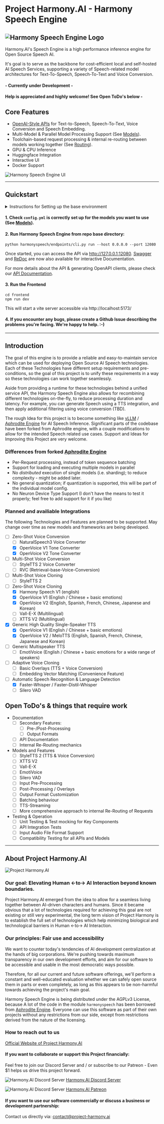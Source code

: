 # Project Harmony.AI - Harmony Speech Engine
![Harmony Speech Engine Logo](docs/images/Harmony-Speech-Engine.png)
---

Harmony.AI's Speech Engine is a high performance inference engine for Open Source Speech AI.

It's goal is to serve as the backbone for cost-efficient local and self-hosted AI Speech Services, supporting
a variety of Speech-related model architectures for Text-To-Speech, Speech-To-Text and Voice Conversion.

#### - Currently under Development - 
#### Help is appreciated and highly welcome! See Open ToDo's below -

## Core Features
- [OpenAI-Style APIs](docs/api.md) for Text-to-Speech, Speech-To-Text, Voice Conversion and Speech Embedding.
- Multi-Model & Parallel Model Processing Support (See [Models](docs/models.md)).
- Toolchain-based request processing & internal re-routing between models working together (See [Routing](docs/routing.md)).
- GPU & CPU Inference
- Huggingface Integration
- Interactive UI
- Docker Support

![Harmony Speech Engine UI](docs/images/ui.webp)

---

## Quickstart
<details>
<summary>
Instructions for Setting up the base environment 
</summary>

#### 1. Install Python
We recommend using a package manager like [miniconda](https://docs.anaconda.com/miniconda/). Current version is tested with Python 3.12:
```
conda create -n hse python=3.12
conda activate hse
```

#### 2. Install Pytorch
| System | GPU | Command |
|--------|---------|---------|
| Linux/WSL | NVIDIA | `pip3 install torch==2.4.1 torchvision==0.19.1 torchaudio==2.4.1 --index-url https://download.pytorch.org/whl/cu121` |
| Linux/WSL | CPU only | `pip3 install torch==2.4.1 torchvision==0.19.1 torchaudio==2.4.1 --index-url https://download.pytorch.org/whl/cpu` |
| Linux | AMD | `pip3 install torch==2.4.1 torchvision==0.19.1 torchaudio==2.4.1 --index-url https://download.pytorch.org/whl/rocm6.1` |
| MacOS + MPS | Any | `pip3 install torch==2.4.1 torchvision==0.19.1 torchaudio==2.4.1` |
| Windows | NVIDIA | `pip3 install torch==2.4.1 torchvision==0.19.1 torchaudio==2.4.1 --index-url https://download.pytorch.org/whl/cu121` |
| Windows | CPU only | `pip3 install torch==2.4.1 torchvision==0.19.1 torchaudio==2.4.1` |

The up-to-date commands can be found here: https://pytorch.org/get-started/locally/.

#### 3. Clone Repository & Install Requirements:
```
git clone https://github.com/harmony-ai-solutions/harmony-speech-engine
cd harmony-speech-engine
pip install -r requirements
```

#### 4. Set up NodeJS for the Frontend
```
conda install conda-forge::nodejs
cd frontend
npm -i
```
</details>

#### 1. Check `config.yml` is correctly set up for the models you want to use (See [Models](docs/models.md)).

#### 2. Run Harmony Speech Engine from repo base directory:
```
python harmonyspeech/endpoints/cli.py run --host 0.0.0.0 --port 12080
```
Once started, you can access the API via http://127.0.0.1:12080. [Swagger](http://127.0.0.1:12080/docs) and [ReDoc](http://127.0.0.1:12080/redoc) are now also available for interactive Documentation.

For more details about the API & generating OpenAPI clients, please check our [API Documentation](docs/api.md).

#### 3. Run the Frontend
```
cd frontend
npm run dev
```
This will start a vite server accessible via http://localhost:5173/

#### 4. If you encounter any bugs, please create a Github Issue describing the problems you're facing. We're happy to help. :-) 

---

## Introduction
The goal of this engine is to provide a reliable and easy-to-maintain service which can be used for deploying Open Source
AI Speech technologies. Each of these Technologies have different setup requirements and pre-conditions, so the goal of
this project is to unify these requirements in a way so these technologies can work together seamlessly.

Aside from providing a runtime for these technologies behind a unified service API, the Harmony Speech Engine also
allows for recombining different technologies on-the-fly, to reduce processing duration and latency. For example, you
can generate Speech using a TTS integration, and then apply additional filtering using voice conversion (TBD).

The rough Idea for this project is to become something like [vLLM](https://github.com/vllm-project/vllm) / [Aphrodite Engine](https://github.com/PygmalionAI/Aphrodite-engine)
for AI Speech Inference. Significant parts of the codebase have been forked from Aphrodite engine, with a couple
modifications to allow for the intended Speech related use cases.
Support and Ideas for Improving this Project are very welcome.

### Differences from forked [Aphrodite Engine](https://github.com/PygmalionAI/Aphrodite-engine)
- Per-Request processing, instead of token sequence batching
- Support for loading and executing multiple models in parallel
- No *distributed* execution of single models (i.e. sharding); to reduce complexity - might be added later.
- No general quantization; if quantization is supported, this will be part of the individual model config.
- No Neuron Device Type Support (I don't have the means to test it properly; feel free to add support for it if you like)

### Planned and availiable Integrations
The following Technologies and Features are planned to be supported.
May change over time as new models and frameworks are being developed.

- [ ] Zero-Shot Voice Conversion
  - [ ] NaturalSpeech3 Voice Converter
  - [x] OpenVoice V1 Tone Converter
  - [x] OpenVoice V2 Tone Converter
- [ ] Multi-Shot Voice Conversion
  - [ ] StyleTTS 2 Voice Converter
  - [ ] RVC (Retrieval-base-Voice-Conversion)
- [ ] Multi-Shot Voice Cloning
  - [ ] StyleTTS 2
- [ ] Zero-Shot Voice Cloning
  - [x] Harmony Speech V1 (english)
  - [x] OpenVoice V1 (English / Chinese + basic emotions)
  - [x] OpenVoice V2 (English, Spanish, French, Chinese, Japanese and Korean)
  - [ ] Vall-E-X (Multilingual)
  - [ ] XTTS V2 (Multilingual)
- [x] Generic High Quality Single-Speaker TTS
  - [x] OpenVoice V1 (English / Chinese + basic emotions)
  - [x] OpenVoice V2 / MeloTTS (English, Spanish, French, Chinese, Japanese and Korean)
- [ ] Generic Multispeaker TTS
  - [ ] EmotiVoice (English / Chinese + basic emotions for a wide range of speakers)
- [ ] Adaptive Voice Cloning
  - [ ] Basic Overlays (TTS + Voice Conversion)
  - [ ] Embedding Vector Matching (Convenience Feature)
- [ ] Automatic Speech Recognition & Language Detection
  - [x] Faster-Whisper / Faster-Distil-Whisper
  - [ ] Silero VAD

## Open ToDo's & things that require work
- Documentation
  - [ ] Secondary Features: 
    - [ ] Pre-/Post-Processing
    - [ ] Output Formats
  - [ ] API Documentation
  - [ ] Internal Re-Routing mechanics
- Models and Features
  - [ ] StyleTTS 2 (TTS & Voice Conversion)
  - [ ] XTTS V2
  - [ ] Vall-E-X
  - [ ] EmotiVoice
  - [ ] Silero VAD
  - [ ] Input Pre-Processing
  - [ ] Post-Processing / Overlays
  - [ ] Output Format Customization
  - [ ] Batching behaviour
  - [ ] TTS-Streaming
  - [ ] More comprehensive approach to internal Re-Routing of Requests 
- Testing & Operation
  - [ ] Unit Testing & Test mocking for Key Components
  - [ ] API Integration Tests
  - [ ] Input Audio File Format Support
  - [ ] Compatibility Testing for all APIs and Models

---

## About Project Harmony.AI
![Project Harmony.AI](docs/images/Harmony-Main-Banner-200px.png)
### Our goal: Elevating Human <-to-> AI Interaction beyond known boundaries.
Project Harmony.AI emerged from the idea to allow for a seamless living together between AI-driven characters and humans.
Since it became obvious that a lot of technologies required for achieving this goal are not existing or still very experimental,
the long term vision of Project Harmony is to establish the full set of technologies which help minimizing biological and
technological barriers in Human <-to-> AI Interaction.

### Our principles: Fair use and accessibility
We want to counter today's tendencies of AI development centralization at the hands of big
corporations. We're pushing towards maximum transparency in our own development efforts, and aim for our software to be
accessible and usable in the most democratic ways possible.

Therefore, for all our current and future software offerings, we'll perform a constant and well-educated evaluation whether
we can safely open source them in parts or even completely, as long as this appears to be non-harmful towards achieving
the project's main goal.

Harmony Speech Engine is being distributed under the AGPLv3 License, because A lot of the code in the module `harmonyspeech` has been borrowed from [Aphrodite Engine](https://github.com/PygmalionAI/Aphrodite-engine).
Everyone can use this software as part of their own projects without any restrictions from our side, except from restrictions derived from the nature of the licensing.

### How to reach out to us

[Official Website of Project Harmony.AI](https://project-harmony.ai/)

#### If you want to collaborate or support this Project financially:

Feel free to join our Discord Server and / or subscribe to our Patreon - Even $1 helps us drive this project forward.

![Harmony.AI Discord Server](docs/images/discord32.png) [Harmony.AI Discord Server](https://discord.gg/f6RQyhNPX8)

![Harmony.AI Discord Server](docs/images/patreon32.png) [Harmony.AI Patreon](https://patreon.com/harmony_ai)

#### If you want to use our software commercially or discuss a business or development partnership:

Contact us directly via: [contact@project-harmony.ai](mailto:contact@project-harmony.ai)